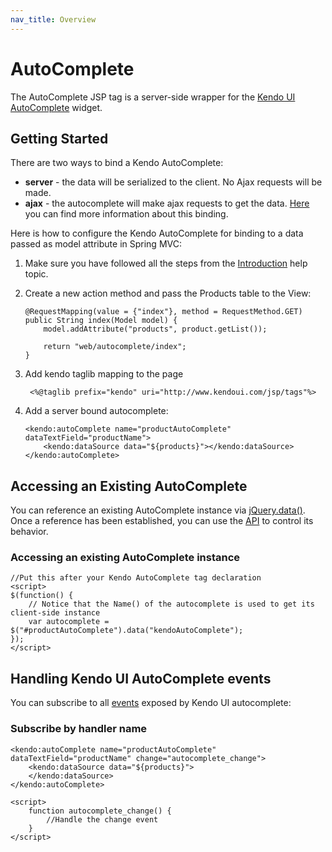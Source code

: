 ```yaml
---
nav_title: Overview
---
```


# AutoComplete

The AutoComplete JSP tag is a server-side wrapper for the [Kendo UI AutoComplete](/api/web/autocomplete) widget.

## Getting Started

There are two ways to bind a Kendo AutoComplete:

*   **server** - the data will be serialized to the client. No Ajax requests will be made.
*   **ajax** - the autocomplete will make ajax requests to get the data. [Here](/getting-started/using-kendo-with/jsp/tags/autocomplete/ajax-binding) you can find more information about this binding.

Here is how to configure the Kendo AutoComplete for binding to a data passed as model attribute in Spring MVC:

1.  Make sure you have followed all the steps from the [Introduction](/getting-started/using-kendo-with/jsp/introduction) help topic.

2.  Create a new action method and pass the Products table to the View:

        @RequestMapping(value = {"index"}, method = RequestMethod.GET)
        public String index(Model model) {
            model.addAttribute("products", product.getList());

            return "web/autocomplete/index";
        }

3. Add kendo taglib mapping to the page

        <%@taglib prefix="kendo" uri="http://www.kendoui.com/jsp/tags"%>

4.  Add a server bound autocomplete:

        <kendo:autoComplete name="productAutoComplete" dataTextField="productName">
            <kendo:dataSource data="${products}"></kendo:dataSource>
        </kendo:autoComplete>

## Accessing an Existing AutoComplete

You can reference an existing AutoComplete instance via [jQuery.data()](http://api.jquery.com/jQuery.data/).
Once a reference has been established, you can use the [API](/api/web/autocomplete#methods) to control its behavior.

### Accessing an existing AutoComplete instance

    //Put this after your Kendo AutoComplete tag declaration
    <script>
    $(function() {
        // Notice that the Name() of the autocomplete is used to get its client-side instance
        var autocomplete = $("#productAutoComplete").data("kendoAutoComplete");
    });
    </script>

## Handling Kendo UI AutoComplete events

You can subscribe to all [events](/api/web/autocomplete#events) exposed by Kendo UI autocomplete:

### Subscribe by handler name

    <kendo:autoComplete name="productAutoComplete" dataTextField="productName" change="autocomplete_change">
        <kendo:dataSource data="${products}">
        </kendo:dataSource>
    </kendo:autoComplete>

    <script>
        function autocomplete_change() {
            //Handle the change event
        }
    </script>
